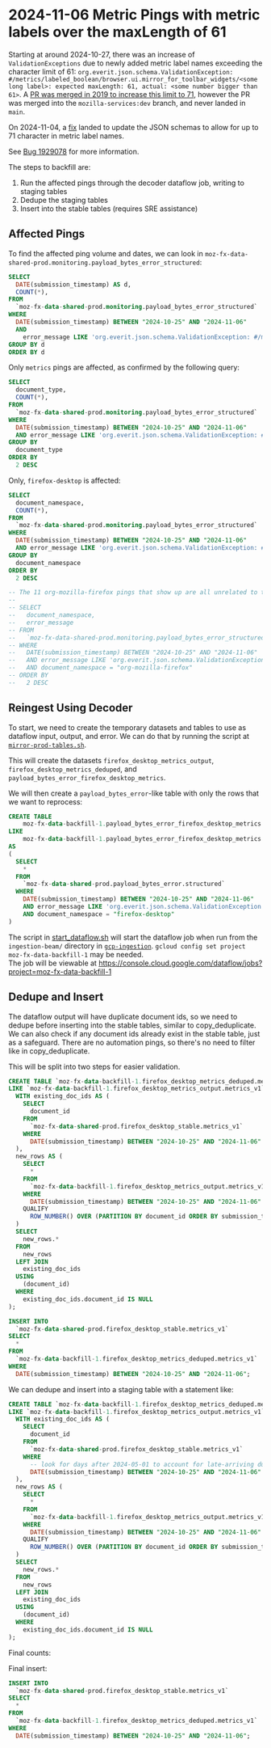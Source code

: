 # 2024-11-06 Metric Pings with metric labels over the maxLength of 61

Starting at around 2024-10-27, there was an increase of `ValidationExceptions` due to newly added metric label names exceeding the character limit of 61: `org.everit.json.schema.ValidationException: #/metrics/labeled_boolean/browser.ui.mirror_for_toolbar_widgets/<some long label>: expected maxLength: 61, actual: <some number bigger than 61>`. A [PR was merged in 2019 to increase this limit to 71](https://github.com/mozilla-services/mozilla-pipeline-schemas/pull/408/files), however the PR was merged into the `mozilla-services:dev` branch, and never landed in `main`.

On 2024-11-04, a [fix](https://bugzilla.mozilla.org/attachment.cgi?id=9435189) landed to update the JSON schemas to allow for up to 71 character in metric label names.

See [Bug 1929078](https://bugzilla.mozilla.org/show_bug.cgi?id=1929078) for more information.

The steps to backfill are:
1. Run the affected pings through the decoder dataflow job, writing to staging tables
2. Dedupe the staging tables 
3. Insert into the stable tables (requires SRE assistance)

## Affected Pings

To find the affected ping volume and dates, we can look in `moz-fx-data-shared-prod.monitoring.payload_bytes_error_structured`:

```sql
SELECT
  DATE(submission_timestamp) AS d,
  COUNT(*),
FROM
  `moz-fx-data-shared-prod.monitoring.payload_bytes_error_structured`
WHERE
  DATE(submission_timestamp) BETWEEN "2024-10-25" AND "2024-11-06"
  AND
    error_message LIKE 'org.everit.json.schema.ValidationException: #/metrics/% expected maxLength: 61, actual: %'
GROUP BY d
ORDER BY d
```

Only `metrics` pings are affected, as confirmed by the following query:

```sql
SELECT
  document_type,
  COUNT(*),
FROM
  `moz-fx-data-shared-prod.monitoring.payload_bytes_error_structured`
WHERE
  DATE(submission_timestamp) BETWEEN "2024-10-25" AND "2024-11-06"
  AND error_message LIKE 'org.everit.json.schema.ValidationException: #/metrics/% expected maxLength: 61, actual: %'
GROUP BY
  document_type
ORDER BY
  2 DESC
```

Only, `firefox-desktop` is affected:

```sql
SELECT
  document_namespace,
  COUNT(*),
FROM
  `moz-fx-data-shared-prod.monitoring.payload_bytes_error_structured`
WHERE
  DATE(submission_timestamp) BETWEEN "2024-10-25" AND "2024-11-06"
  AND error_message LIKE 'org.everit.json.schema.ValidationException: #/metrics/% expected maxLength: 61, actual: %'
GROUP BY
  document_namespace
ORDER BY
  2 DESC

-- The 11 org-mozilla-firefox pings that show up are all unrelated to this specific issue and exceed the label length by much more:
--
-- SELECT
--   document_namespace,
--   error_message
-- FROM
--   `moz-fx-data-shared-prod.monitoring.payload_bytes_error_structured`
-- WHERE
--   DATE(submission_timestamp) BETWEEN "2024-10-25" AND "2024-11-06"
--   AND error_message LIKE 'org.everit.json.schema.ValidationException: #/metrics/% expected maxLength: 61, actual: %'
--   AND document_namespace = "org-mozilla-firefox"
-- ORDER BY
--   2 DESC
```

## Reingest Using Decoder

To start, we need to create the temporary datasets and tables to use as dataflow input, output, and error.
We can do that by running the script at 
[`mirror-prod-tables.sh`](mirror-prod-tables.sh).

This will create the datasets `firefox_desktop_metrics_output`, `firefox_desktop_metrics_deduped`, and 
`payload_bytes_error_firefox_desktop_metrics`.

We will then create a `payload_bytes_error`-like table with only the rows that we want to reprocess:

```sql
CREATE TABLE 
    moz-fx-data-backfill-1.payload_bytes_error_firefox_desktop_metrics.structured_input
LIKE 
    moz-fx-data-backfill-1.payload_bytes_error_firefox_desktop_metrics.structured
AS
(
  SELECT 
    *
  FROM 
    `moz-fx-data-shared-prod.payload_bytes_error.structured` 
  WHERE 
    DATE(submission_timestamp) BETWEEN "2024-10-25" AND "2024-11-06"
    AND error_message LIKE 'org.everit.json.schema.ValidationException: #/metrics/% expected maxLength: 61, actual: %'
    AND document_namespace = "firefox-desktop"
)
```

The script in [start_dataflow.sh](start_dataflow.sh)
will start the dataflow job when run from the `ingestion-beam/` directory in 
[`gcp-ingestion`](https://github.com/mozilla/gcp-ingestion/tree/main/ingestion-beam).
`gcloud config set project moz-fx-data-backfill-1` may be needed.  
The job will be viewable at https://console.cloud.google.com/dataflow/jobs?project=moz-fx-data-backfill-1

## Dedupe and Insert

The dataflow output will have duplicate document ids, so we need to dedupe before inserting into the stable tables,
similar to copy_deduplicate. We can also check if any document ids already exist in the stable table, just as 
a safeguard. There are no automation pings, so there's no need to filter like in copy_deduplicate.

This will be split into two steps for easier validation.

```sql
CREATE TABLE `moz-fx-data-backfill-1.firefox_desktop_metrics_deduped.metrics_v1` 
LIKE `moz-fx-data-backfill-1.firefox_desktop_metrics_output.metrics_v1` AS (
  WITH existing_doc_ids AS (
    SELECT
      document_id
    FROM
      `moz-fx-data-shared-prod.firefox_desktop_stable.metrics_v1`
    WHERE 
      DATE(submission_timestamp) BETWEEN "2024-10-25" AND "2024-11-06"
  ),
  new_rows AS (
    SELECT 
      * 
    FROM 
      `moz-fx-data-backfill-1.firefox_desktop_metrics_output.metrics_v1` 
    WHERE 
      DATE(submission_timestamp) BETWEEN "2024-10-25" AND "2024-11-06"
    QUALIFY 
      ROW_NUMBER() OVER (PARTITION BY document_id ORDER BY submission_timestamp) = 1
  )
  SELECT
    new_rows.*
  FROM
    new_rows
  LEFT JOIN
    existing_doc_ids
  USING
    (document_id)
  WHERE
    existing_doc_ids.document_id IS NULL
);
```

```sql
INSERT INTO
  `moz-fx-data-shared-prod.firefox_desktop_stable.metrics_v1`
SELECT
  *
FROM
  `moz-fx-data-backfill-1.firefox_desktop_metrics_deduped.metrics_v1`
WHERE 
  DATE(submission_timestamp) BETWEEN "2024-10-25" AND "2024-11-06";
```


We can dedupe and insert into a staging table with a statement like:
```sql
CREATE TABLE `moz-fx-data-backfill-1.firefox_desktop_metrics_deduped.metrics_v1` 
LIKE `moz-fx-data-backfill-1.firefox_desktop_metrics_output.metrics_v1` AS (
  WITH existing_doc_ids AS (
    SELECT
      document_id
    FROM
      `moz-fx-data-shared-prod.firefox_desktop_stable.metrics_v1`
    WHERE 
      -- look for days after 2024-05-01 to account for late-arriving duplicates
      DATE(submission_timestamp) BETWEEN "2024-10-25" AND "2024-11-06"
  ),
  new_rows AS (
    SELECT 
      * 
    FROM 
      `moz-fx-data-backfill-1.firefox_desktop_metrics_output.metrics_v1` 
    WHERE 
      DATE(submission_timestamp) BETWEEN "2024-10-25" AND "2024-11-06"
    QUALIFY 
      ROW_NUMBER() OVER (PARTITION BY document_id ORDER BY submission_timestamp) = 1
  )
  SELECT
    new_rows.*
  FROM
    new_rows
  LEFT JOIN
    existing_doc_ids
  USING
    (document_id)
  WHERE
    existing_doc_ids.document_id IS NULL
);
```

Final counts:

<todo>

Final insert:

```sql
INSERT INTO
  `moz-fx-data-shared-prod.firefox_desktop_stable.metrics_v1`
SELECT
  *
FROM
  `moz-fx-data-backfill-1.firefox_desktop_metrics_deduped.metrics_v1`
WHERE 
  DATE(submission_timestamp) BETWEEN "2024-10-25" AND "2024-11-06";
```
